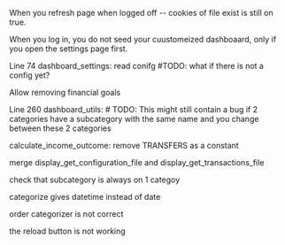 When you refresh page when logged off -- cookies of file exist is still on true.

When you log in, you do not seed your cuustomeized dashboaard, only if you open the settings page first.

Line 74 dashboard_settings: read conifg #TODO: what if there is not a config yet?

Allow removing financial goals

Line 260 dashboard_utils:                         # TODO: This might still contain a bug if 2 categories have a subcategory with the same name and you change between these 2 categories

calculate_income_outcome: remove TRANSFERS as a constant

merge display_get_configuration_file and display_get_transactions_file

check that subcategory is always on 1 categoy

categorize gives datetime instead of date

order categorizer is not correct

the reload button is not working
